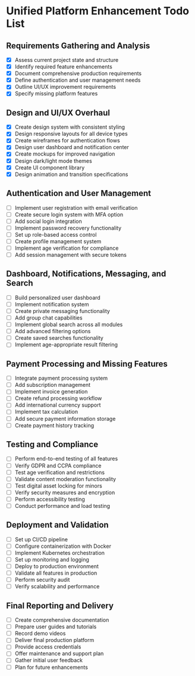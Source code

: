# Unified Platform Enhancement Todo List

## Requirements Gathering and Analysis
- [x] Assess current project state and structure
- [x] Identify required feature enhancements
- [x] Document comprehensive production requirements
- [x] Define authentication and user management needs
- [x] Outline UI/UX improvement requirements
- [x] Specify missing platform features

## Design and UI/UX Overhaul
- [x] Create design system with consistent styling
- [x] Design responsive layouts for all device types
- [x] Create wireframes for authentication flows
- [x] Design user dashboard and notification center
- [x] Create mockups for improved navigation
- [x] Design dark/light mode themes
- [x] Create UI component library
- [x] Design animation and transition specifications

## Authentication and User Management
- [ ] Implement user registration with email verification
- [ ] Create secure login system with MFA option
- [ ] Add social login integration
- [ ] Implement password recovery functionality
- [ ] Set up role-based access control
- [ ] Create profile management system
- [ ] Implement age verification for compliance
- [ ] Add session management with secure tokens

## Dashboard, Notifications, Messaging, and Search
- [ ] Build personalized user dashboard
- [ ] Implement notification system
- [ ] Create private messaging functionality
- [ ] Add group chat capabilities
- [ ] Implement global search across all modules
- [ ] Add advanced filtering options
- [ ] Create saved searches functionality
- [ ] Implement age-appropriate result filtering

## Payment Processing and Missing Features
- [ ] Integrate payment processing system
- [ ] Add subscription management
- [ ] Implement invoice generation
- [ ] Create refund processing workflow
- [ ] Add international currency support
- [ ] Implement tax calculation
- [ ] Add secure payment information storage
- [ ] Create payment history tracking

## Testing and Compliance
- [ ] Perform end-to-end testing of all features
- [ ] Verify GDPR and CCPA compliance
- [ ] Test age verification and restrictions
- [ ] Validate content moderation functionality
- [ ] Test digital asset locking for minors
- [ ] Verify security measures and encryption
- [ ] Perform accessibility testing
- [ ] Conduct performance and load testing

## Deployment and Validation
- [ ] Set up CI/CD pipeline
- [ ] Configure containerization with Docker
- [ ] Implement Kubernetes orchestration
- [ ] Set up monitoring and logging
- [ ] Deploy to production environment
- [ ] Validate all features in production
- [ ] Perform security audit
- [ ] Verify scalability and performance

## Final Reporting and Delivery
- [ ] Create comprehensive documentation
- [ ] Prepare user guides and tutorials
- [ ] Record demo videos
- [ ] Deliver final production platform
- [ ] Provide access credentials
- [ ] Offer maintenance and support plan
- [ ] Gather initial user feedback
- [ ] Plan for future enhancements
